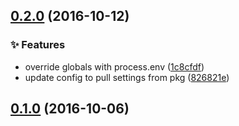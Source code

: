 ## [0.2.0](https://github.com/nci-gdc/buildjs}/compare/v0.1.0...0.2.0) (2016-10-12)

### :sparkles: Features

- override globals with process.env ([1c8cfdf](https://github.com/nci-gdc/buildjs/commit/1c8cfdf74dbf700555251e053846eb453fee1f9b))
- update config to pull settings from pkg ([826821e](https://github.com/nci-gdc/buildjs/commit/826821ea8e0415980163db4086486bedd0f2dc28))

## [0.1.0](https://github.com/nci-gdc/buildjs}/compare/3692ca68f9952cfeb8de561fdbe50bd48553675c...0.1.0) (2016-10-06)



